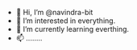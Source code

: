 - 👋 Hi, I’m @navindra-bit
- 👀 I’m interested in everything. 
- 🌱 I’m currently learning everthing.
- 📫 ........

<!---
navindra-bit/navindra-bit is a ✨ special ✨ repository because its `README.md` (this file) appears on your GitHub profile.
You can click the Preview link to take a look at your changes.
--->

